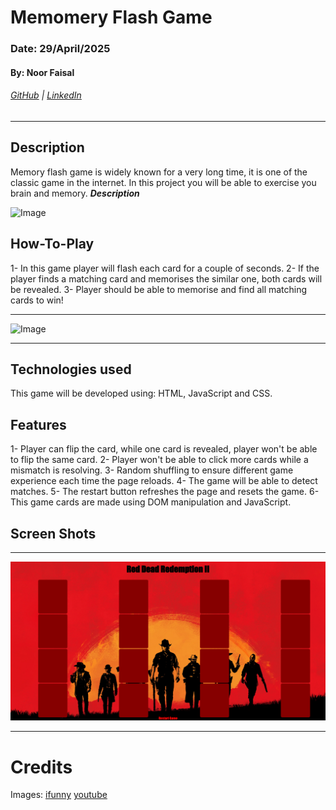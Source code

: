 # Memomery Flash Game

### Date: 29/April/2025

#### By: Noor Faisal

###### [GitHub](https://github.com/noor96faisal) | [LinkedIn](https://www.linkedin.com/in/noor-faisal-98a27a35b/)

---

## **Description**

Memory flash game is widely known for a very long time, it is one of the classic game in the internet. In this project you will be able to exercise you brain and memory.
**_Description_**

![Image](https://img.ifunny.co/images/187112dcf9fd29f37ec480cf64915b11af3cfc5a1a9e5dc2fc634fa621b77069_1.jpg)

## How-To-Play

1- In this game player will flash each card for a couple of seconds.
2- If the player finds a matching card and memorises the similar one, both cards will be revealed.
3- Player should be able to memorise and find all matching cards to win!

---

![Image](https://i.ytimg.com/vi/_XYO_Q2eIrg/maxresdefault.jpg)

---

## Technologies used

This game will be developed using: HTML, JavaScript and CSS.

## Features

1- Player can flip the card, while one card is revealed, player won't be able to flip the same card.
2- Player won't be able to click more cards while a mismatch is resolving.
3- Random shuffling to ensure different game experience each time the page reloads.
4- The game will be able to detect matches.
5- The restart button refreshes the page and resets the game.
6- This game cards are made using DOM manipulation and JavaScript.

## Screen Shots

---

![alt text](image.png)

---

# Credits

Images: [ifunny](https://ifunny.co/picture/dutch-has-a-plan-dutch-has-a-plan-chapter-chapter-1bo33JZf8)
[youtube](https://www.youtube.com/watch?v=_XYO_Q2eIrg)
